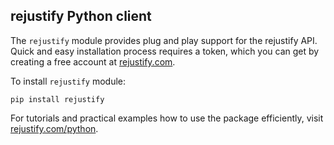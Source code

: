 ## rejustify Python client

The  `rejustify` module provides plug and play support for the rejustify API. Quick and easy installation process requires a token, which you can get by creating a free account at <a href='https://rejustify.com' target='_blank'>rejustify.com</a>.  

To install `rejustify` module:

```
pip install rejustify
```

For tutorials and practical examples how to use the package efficiently, visit <a href="https://rejustify.com/python" target="_blank">rejustify.com/python</a>.
